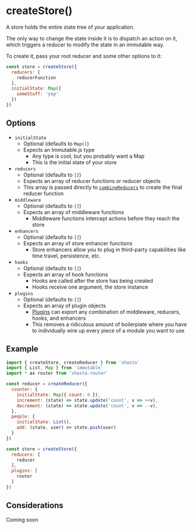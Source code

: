 # createStore()

A store holds the entire state tree of your application.

The only way to change the state inside it is to dispatch an action on it, which triggers a reducer to modify the state in an immutable way.

To create it, pass your root reducer and some other options to it:

```js
const store = createStore({
  reducers: [
    reducerFunction
  ],
  initialState: Map({
    someStuff: 'yep'
  })
})
```

## Options

- `initialState`
  - Optional (defaults to `Map()`)
  - Expects an Immutable.js type
    - Any type is cool, but you probably want a Map
    - This is the initial state of your store
- `reducers`
  - Optional (defaults to `[]`)
  - Expects an array of reducer functions or reducer objects
  - This array is passed directly to [`combineReducers`](../combineReducers.md) to create the final reducer function
- `middleware`
  - Optional (defaults to `[]`)
  - Expects an array of middleware functions
    - Middleware functions intercept actions before they reach the store
- `enhancers`
  - Optional (defaults to `[]`)
  - Expects an array of store enhancer functions
    - Store enhancers allow you to plug in third-party capabilities like time travel, persistence, etc.
- `hooks`
  - Optional (defaults to `[]`)
  - Expects an array of hook functions
    - Hooks are called after the store has being created
    - Hooks receive one argument, the store instance
- `plugins`
  - Optional (defaults to `[]`)
  - Expects an array of plugin objects
    - [Plugins](../Plugins.md) can export any combination of middleware, reducers, hooks, and enhancers
    - This removes a ridiculous amount of boilerplate where you have to individually wire up every piece of a module you want to use

## Example

```js
import { createStore, createReducer } from 'shasta'
import { List, Map } from 'immutable'
import * as router from 'shasta-router'

const reducer = createReducer({
  counter: {
    initialState: Map({ count: 0 }),
    increment: (state) => state.update('count', v => ++v),
    decrement: (state) => state.update('count', v => --v),
  },
  people: {
    initialState: List(),
    add: (state, user) => state.push(user)
  }
})

const store = createStore({
  reducers: [
    reducer
  ],
  plugins: [
    router
  ]
})
```

## Considerations

Coming soon
